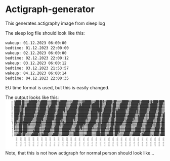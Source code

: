 # Actigraph-generator
This generates actigraphy image from sleep log

The sleep log file should look like this:

```
wakeup: 01.12.2023 06:00:00
bedtime: 01.12.2023 22:00:00
wakeup: 02.12.2023 06:00:00
bedtime: 02.12.2023 22:00:12
wakeup: 03.12.2023 06:00:12
bedtime: 03.12.2023 21:53:57
wakeup: 04.12.2023 06:00:14
bedtime: 04.12.2023 22:00:35
```

EU time format is used, but this is easily changed.

The output looks like this:
![The graph](/act1.PNG)
Note, that this is not how actigraph for normal person should look like...
